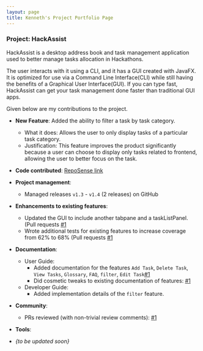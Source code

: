 ```yaml
---
layout: page
title: Kenneth's Project Portfolio Page
---
```


### Project: HackAssist

HackAssist is a desktop address book and task management application used to better manage tasks allocation in Hackathons.

The user interacts with it using a CLI, and it has a GUI created with JavaFX. It is optimized for use via a Command Line Interface(CLI) while still having the benefits of a Graphical User Interface(GUI). If you can type fast, HackAssist can get your task management done faster than traditional GUI apps.

Given below are my contributions to the project.

* **New Feature**: Added the ability to filter a task by task category.
  * What it does: Allows the user to only display tasks of a particular task category.
  * Justification: This feature improves the product significantly because a user can choose to display only tasks related to frontend, allowing the user to better focus on the task.


* **Code contributed**: [RepoSense link](https://nus-cs2103-ay2223s1.github.io/tp-dashboard/?search=&sort=groupTitle&sortWithin=title&timeframe=commit&mergegroup=&groupSelect=groupByRepos&breakdown=true&checkedFileTypes=docs~functional-code~test-code~other&since=2022-09-16&tabOpen=true&tabType=authorship&tabAuthor=albertarielw&tabRepo=AY2223S1-CS2103T-F12-2%2Ftp%5Bmaster%5D&authorshipIsMergeGroup=false&authorshipFileTypes=docs~functional-code~test-code~other&authorshipIsBinaryFileTypeChecked=false&authorshipIsIgnoredFilesChecked=false)

* **Project management**:
  * Managed releases `v1.3` - `v1.4` (2 releases) on GitHub

* **Enhancements to existing features**:
  * Updated the GUI to include another tabpane and a taskListPanel. (Pull requests [\#1]()
  * Wrote additional tests for existing features to increase coverage from 62% to 68% (Pull requests [\#1]()

* **Documentation**:
  * User Guide:
    * Added documentation for the features `Add Task`, `Delete Task`, `View Tasks`, `Glossary`, `FAQ`, `filter`, `Edit Task`[\#1]()
    * Did cosmetic tweaks to existing documentation of features: [\#1]()
  * Developer Guide:
    * Added implementation details of the `filter` feature.

* **Community**:
  * PRs reviewed (with non-trivial review comments): [\#1]()

* **Tools**:


* _{to be updated soon}_

